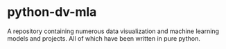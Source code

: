# python-dv-mla
A repository containing numerous data visualization and machine learning models and projects. All of which have been written in pure python. 
